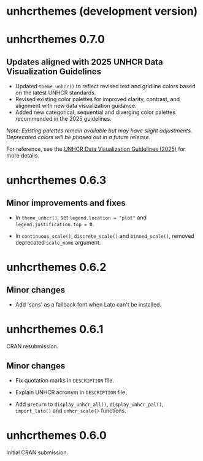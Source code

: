 # unhcrthemes (development version)

# unhcrthemes 0.7.0

## Updates aligned with 2025 UNHCR Data Visualization Guidelines

- Updated `theme_unhcr()` to reflect revised text and gridline colors based on the latest UNHCR standards.
- Revised existing color palettes for improved clarity, contrast, and alignment with new data visualization guidance.
- Added new categorical, sequential and diverging color palettes recommended in the 2025 guidelines.

*Note: Existing palettes remain available but may have slight adjustments. Deprecated colors will be phased out in a future release.*

For reference, see the [UNHCR Data Visualization Guidelines (2025)](https://dataviz.unhcr.org/guidance/) for more details.

# unhcrthemes 0.6.3

## Minor improvements and fixes

- In `theme_unhcr()`, set `legend.location = "plot"` and `legend.justification.top = 0`.

- In `continuous_scale()`, `discrete_scale()` and `binned_scale()`, removed deprecated `scale_name` argument. 

# unhcrthemes 0.6.2

## Minor changes

- Add 'sans' as a fallback font when Lato can't be installed.

# unhcrthemes 0.6.1

CRAN resubmission.

## Minor changes

- Fix quotation marks in `DESCRIPTION` file.

- Explain UNHCR acronym in `DESCRIPTION` file.

- Add `@return` to `display_unhcr_all()`, `display_unhcr_pal()`, `import_lato()` and `unhcr_scale()` functions.

# unhcrthemes 0.6.0

Initial CRAN submission.
